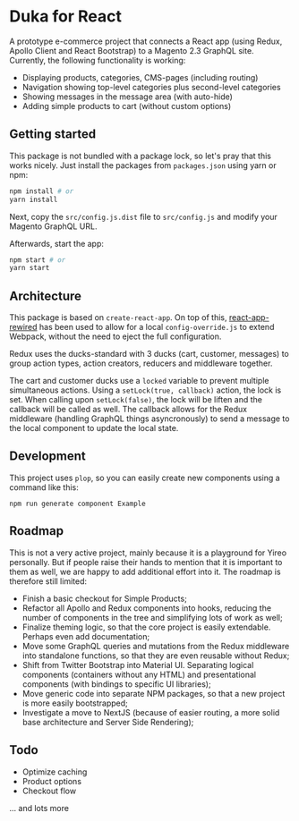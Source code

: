 # Duka for React

A prototype e-commerce project that connects a React app (using Redux, Apollo Client and React Bootstrap) to a Magento 2.3 GraphQL site. Currently, the following functionality is working:

- Displaying products, categories, CMS-pages (including routing)
- Navigation showing top-level categories plus second-level categories
- Showing messages in the message area (with auto-hide)
- Adding simple products to cart (without custom options)

## Getting started

This package is not bundled with a package lock, so let's pray that this works nicely. Just install the packages from `packages.json` using yarn or npm:

```bash
npm install # or
yarn install
```

Next, copy the `src/config.js.dist` file to `src/config.js` and modify your Magento GraphQL URL.

Afterwards, start the app:

```bash
npm start # or
yarn start
```

## Architecture

This package is based on `create-react-app`. On top of this, [react-app-rewired](https://github.com/timarney/react-app-rewired) has been used to allow for a local `config-override.js` to extend Webpack, without the need to eject the full configuration.

Redux uses the ducks-standard with 3 ducks (cart, customer, messages) to group action types, action creators, reducers and middleware together.

The cart and customer ducks use a `locked` variable to prevent multiple simultaneous actions. Using a `setLock(true, callback)` action, the lock is set. When calling upon `setLock(false)`, the lock will be liften and the callback will be called as well. The callback allows for the Redux middleware (handling GraphQL things asyncronously) to send a message to the local component to update the local state.

## Development
This project uses `plop`, so you can easily create new components using a command like this:

    npm run generate component Example

## Roadmap
This is not a very active project, mainly because it is a playground for Yireo personally. But if people raise their hands to mention that it is important to them as well, we are happy to add additional effort into it. The roadmap is therefore still limited:

- Finish a basic checkout for Simple Products;
- Refactor all Apollo and Redux components into hooks, reducing the number of components in the tree and simplifying lots of work as well;
- Finalize theming logic, so that the core project is easily extendable. Perhaps even add documentation;
- Move some GraphQL queries and mutations from the Redux middleware into standalone functions, so that they are even reusable without Redux;
- Shift from Twitter Bootstrap into Material UI. Separating logical components (containers without any HTML) and presentational components (with bindings to specific UI libraries);
- Move generic code into separate NPM packages, so that a new project is more easily bootstrapped;
- Investigate a move to NextJS (because of easier routing, a more solid base architecture and Server Side Rendering);

## Todo
- Optimize caching
- Product options
- Checkout flow

... and lots more       
